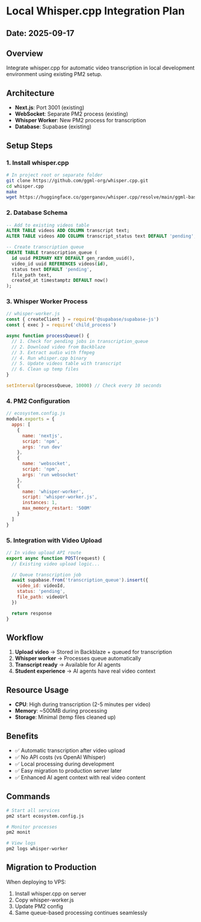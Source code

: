 # Local Whisper.cpp Integration Plan

## Date: 2025-09-17

## Overview
Integrate whisper.cpp for automatic video transcription in local development environment using existing PM2 setup.

## Architecture
- **Next.js**: Port 3001 (existing)
- **WebSocket**: Separate PM2 process (existing)
- **Whisper Worker**: New PM2 process for transcription
- **Database**: Supabase (existing)

## Setup Steps

### 1. Install whisper.cpp
```bash
# In project root or separate folder
git clone https://github.com/ggml-org/whisper.cpp.git
cd whisper.cpp
make
wget https://huggingface.co/ggerganov/whisper.cpp/resolve/main/ggml-base.en.bin
```

### 2. Database Schema
```sql
-- Add to existing videos table
ALTER TABLE videos ADD COLUMN transcript text;
ALTER TABLE videos ADD COLUMN transcript_status text DEFAULT 'pending';

-- Create transcription queue
CREATE TABLE transcription_queue (
  id uuid PRIMARY KEY DEFAULT gen_random_uuid(),
  video_id uuid REFERENCES videos(id),
  status text DEFAULT 'pending',
  file_path text,
  created_at timestamptz DEFAULT now()
);
```

### 3. Whisper Worker Process
```javascript
// whisper-worker.js
const { createClient } = require('@supabase/supabase-js')
const { exec } = require('child_process')

async function processQueue() {
  // 1. Check for pending jobs in transcription_queue
  // 2. Download video from Backblaze
  // 3. Extract audio with ffmpeg
  // 4. Run whisper.cpp binary
  // 5. Update videos table with transcript
  // 6. Clean up temp files
}

setInterval(processQueue, 10000) // Check every 10 seconds
```

### 4. PM2 Configuration
```javascript
// ecosystem.config.js
module.exports = {
  apps: [
    {
      name: 'nextjs',
      script: 'npm',
      args: 'run dev'
    },
    {
      name: 'websocket',
      script: 'npm',
      args: 'run websocket'
    },
    {
      name: 'whisper-worker',
      script: 'whisper-worker.js',
      instances: 1,
      max_memory_restart: '500M'
    }
  ]
}
```

### 5. Integration with Video Upload
```javascript
// In video upload API route
export async function POST(request) {
  // Existing video upload logic...

  // Queue transcription job
  await supabase.from('transcription_queue').insert({
    video_id: videoId,
    status: 'pending',
    file_path: videoUrl
  })

  return response
}
```

## Workflow
1. **Upload video** → Stored in Backblaze + queued for transcription
2. **Whisper worker** → Processes queue automatically
3. **Transcript ready** → Available for AI agents
4. **Student experience** → AI agents have real video context

## Resource Usage
- **CPU**: High during transcription (2-5 minutes per video)
- **Memory**: ~500MB during processing
- **Storage**: Minimal (temp files cleaned up)

## Benefits
- ✅ Automatic transcription after video upload
- ✅ No API costs (vs OpenAI Whisper)
- ✅ Local processing during development
- ✅ Easy migration to production server later
- ✅ Enhanced AI agent context with real video content

## Commands
```bash
# Start all services
pm2 start ecosystem.config.js

# Monitor processes
pm2 monit

# View logs
pm2 logs whisper-worker
```

## Migration to Production
When deploying to VPS:
1. Install whisper.cpp on server
2. Copy whisper-worker.js
3. Update PM2 config
4. Same queue-based processing continues seamlessly